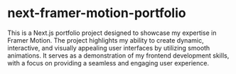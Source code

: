 # next-framer-motion-portfolio
This is a Next.js portfolio project designed to showcase my expertise in Framer Motion. The project highlights my ability to create dynamic, interactive, and visually appealing user interfaces by utilizing smooth animations.
It serves as a demonstration of my frontend development skills, with a focus on providing a seamless and engaging user experience.
